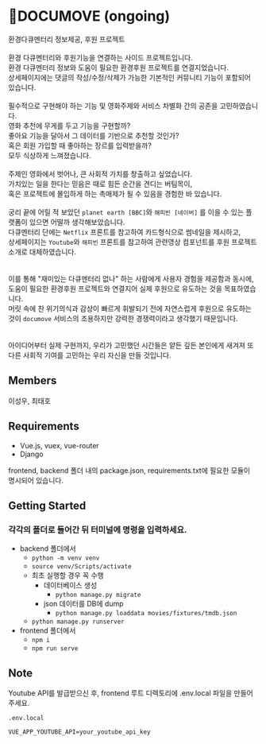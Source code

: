 # 🎯DOCUMOVE (ongoing)

환경다큐멘터리 정보제공, 후원 프로젝트
<br/>
<br/>
환경 다큐멘터리와 후원기능을 연결하는 사이드 프로젝트입니다.  
환경 다큐멘터리 정보와 도움이 필요한 환경후원 프로젝트를 연결지었습니다.   
상세페이지에는 댓글의 작성/수정/삭제가 가능한 기본적인 커뮤니티 기능이 포함되어 있습니다.
<br/>
<br/>
필수적으로 구현해야 하는 기능 및 영화주제와 서비스 차별화 간의 공존을 고민하였습니다.   
영화 추천에 무게를 두고 기능을 구현할까?   
좋아요 기능을 달아서 그 데이터를 기반으로 추천할 것인가?   
혹은 회원 가입할 때 좋아하는 장르를 입력받을까?  
모두 식상하게 느껴졌습니다.
<br/>
<br/>
주제인 영화에서 벗어나, 큰 사회적 가치를 창출하고 싶었습니다.   
가치있는 일을 한다는 믿음은 때로 힘든 순간을 견디는 버팀목이,  
혹은 프로젝트에 몰입하게 하는 촉매제가 될 수 있음을 경험한 바 있습니다.
<br/>
<br/>
궁리 끝에 어릴 적 보았던 `planet earth [BBC]`와 `해피빈 [네이버]` 를 이을 수 있는 플랫폼이 있으면 어떨까 생각해보았습니다.  
다큐멘터리 단에는 `Netflix` 프론트를 참고하여 카드형식으로 썸네일을 제시하고,  
상세페이지는 `Youtube`와 `해피빈` 프론트를 참고하여 관련영상 컴포넌트를 후원 프로젝트 소개로 대체하였습니다.  
<br/>
<br/>
이를 통해 "재미있는 다큐멘터리 없나" 하는 사람에게 사용자 경험을 제공함과 동시에,  
도움이 필요한 환경후원 프로젝트와 연결지어 실제 후원으로 유도하는 것을 목표하였습니다.  
머릿 속에 찬 위기의식과 감상이 빠르게 휘발되기 전에 자연스럽게 후원으로 유도하는 것이 `documove` 서비스의 조용하지만 강력한 경쟁력이라고 생각했기 때문입니다.  
<br/>
<br/>
아이디어부터 실제 구현까지, 우리가 고민했던 시간들은 얕든 깊든 본인에게 새겨져 또다른 사회적 기여를 고민하는 우리 자신을 만들 것입니다.


## Members
이성우, 최태호


## Requirements

- Vue.js, vuex, vue-router
- Django

frontend, backend 폴더 내의 package.json, requirements.txt에 필요한 모듈이 명시되어 있습니다.


## Getting Started


### 각각의 폴더로 들어간 뒤 터미널에 명령을 입력하세요.

- backend 폴더에서
  - `python -m venv venv`
  - `source venv/Scripts/activate`
  - 최초 실행할 경우 꼭 수행
    - 데이터베이스 생성
      - `python manage.py migrate`
    - json 데이터를 DB에 dump
      - `python manage.py loaddata movies/fixtures/tmdb.json`
  - `python manage.py runserver`
- frontend 폴더에서
  - `npm i`
  - `npm run serve`


## Note

Youtube API를 발급받으신 후, frontend 루트 디렉토리에 .env.local 파일을 만들어 주세요.

```
.env.local

VUE_APP_YOUTUBE_API=your_youtube_api_key
```